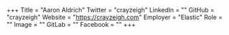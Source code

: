 +++
Title = "Aaron Aldrich"
Twitter = "crayzeigh"
LinkedIn = ""
GitHub = "crayzeigh"
Website = "https://crayzeigh.com"
Employer = "Elastic"
Role = ""
Image = ""
GitLab = ""
Facebook = ""
+++
